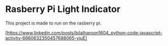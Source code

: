 # Rasberry Pi Light Indicator

This project is made to run on the rasberry pi.

[https://www.linkedin.com/posts/bilalharoon1604_python-code-javascript-activity-6660632350457688065-yjuE]
